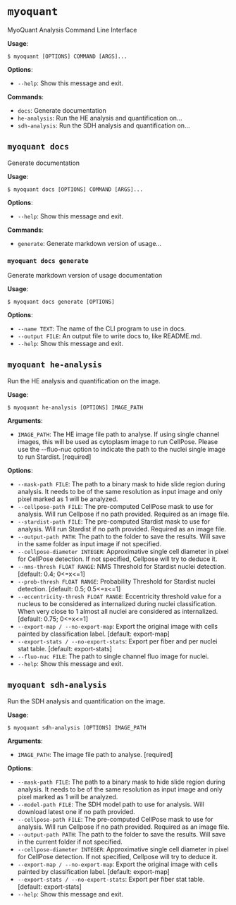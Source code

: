 # `myoquant`

MyoQuant Analysis Command Line Interface

**Usage**:

```console
$ myoquant [OPTIONS] COMMAND [ARGS]...
```

**Options**:

* `--help`: Show this message and exit.

**Commands**:

* `docs`: Generate documentation
* `he-analysis`: Run the HE analysis and quantification on...
* `sdh-analysis`: Run the SDH analysis and quantification on...

## `myoquant docs`

Generate documentation

**Usage**:

```console
$ myoquant docs [OPTIONS] COMMAND [ARGS]...
```

**Options**:

* `--help`: Show this message and exit.

**Commands**:

* `generate`: Generate markdown version of usage...

### `myoquant docs generate`

Generate markdown version of usage documentation

**Usage**:

```console
$ myoquant docs generate [OPTIONS]
```

**Options**:

* `--name TEXT`: The name of the CLI program to use in docs.
* `--output FILE`: An output file to write docs to, like README.md.
* `--help`: Show this message and exit.

## `myoquant he-analysis`

Run the HE analysis and quantification on the image.

**Usage**:

```console
$ myoquant he-analysis [OPTIONS] IMAGE_PATH
```

**Arguments**:

* `IMAGE_PATH`: The HE image file path to analyse. If using single channel images, this will be used as cytoplasm image to run CellPose. Please use the --fluo-nuc option to indicate the path to the nuclei single image to run Stardist.  [required]

**Options**:

* `--mask-path FILE`: The path to a binary mask to hide slide region during analysis. It needs to be of the same resolution as input image and only pixel marked as 1 will be analyzed.
* `--cellpose-path FILE`: The pre-computed CellPose mask to use for analysis. Will run Cellpose if no path provided. Required as an image file.
* `--stardist-path FILE`: The pre-computed Stardist mask to use for analysis. Will run Stardist if no path provided. Required as an image file.
* `--output-path PATH`: The path to the folder to save the results. Will save in the same folder as input image if not specified.
* `--cellpose-diameter INTEGER`: Approximative single cell diameter in pixel for CellPose detection. If not specified, Cellpose will try to deduce it.
* `--nms-thresh FLOAT RANGE`: NMS Threshold for Stardist nuclei detection.  [default: 0.4; 0<=x<=1]
* `--prob-thresh FLOAT RANGE`: Probability Threshold for Stardist nuclei detection.  [default: 0.5; 0.5<=x<=1]
* `--eccentricity-thresh FLOAT RANGE`: Eccentricity threshold value for a nucleus to be considered as internalized during nuclei classification. When very close to 1 almost all nuclei are considered as internalized.  [default: 0.75; 0<=x<=1]
* `--export-map / --no-export-map`: Export the original image with cells painted by classification label.  [default: export-map]
* `--export-stats / --no-export-stats`: Export per fiber and per nuclei stat table.  [default: export-stats]
* `--fluo-nuc FILE`: The path to single channel fluo image for nuclei.
* `--help`: Show this message and exit.

## `myoquant sdh-analysis`

Run the SDH analysis and quantification on the image.

**Usage**:

```console
$ myoquant sdh-analysis [OPTIONS] IMAGE_PATH
```

**Arguments**:

* `IMAGE_PATH`: The image file path to analyse.  [required]

**Options**:

* `--mask-path FILE`: The path to a binary mask to hide slide region during analysis. It needs to be of the same resolution as input image and only pixel marked as 1 will be analyzed.
* `--model-path FILE`: The SDH model path to use for analysis. Will download latest one if no path provided.
* `--cellpose-path FILE`: The pre-computed CellPose mask to use for analysis. Will run Cellpose if no path provided. Required as an image file.
* `--output-path PATH`: The path to the folder to save the results. Will save in the current folder if not specified.
* `--cellpose-diameter INTEGER`: Approximative single cell diameter in pixel for CellPose detection. If not specified, Cellpose will try to deduce it.
* `--export-map / --no-export-map`: Export the original image with cells painted by classification label.  [default: export-map]
* `--export-stats / --no-export-stats`: Export per fiber stat table.  [default: export-stats]
* `--help`: Show this message and exit.
